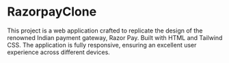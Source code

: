 # RazorpayClone
This project is a web application crafted to replicate the design of the renowned Indian payment gateway, Razor Pay. Built with HTML and Tailwind CSS. The application is fully responsive, ensuring an excellent user experience across different devices.
